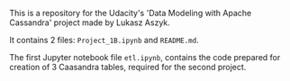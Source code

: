 This is a repository for the Udacity's 'Data Modeling with Apache Cassandra' project made by Lukasz Aszyk.

It contains 2 files: `Project_1B.ipynb` and `README.md`.

The first Jupyter notebook file `etl.ipynb`, contains the code prepared for creation of 3 Caasandra tables, required for the second project. 